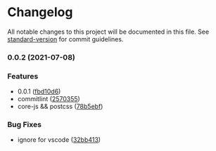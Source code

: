 # Changelog

All notable changes to this project will be documented in this file. See [standard-version](https://github.com/conventional-changelog/standard-version) for commit guidelines.

### 0.0.2 (2021-07-08)


### Features

* 0.0.1 ([fbd10d6](https://github.com/jinxyang/react-cli-template/commit/fbd10d6e1c6f36553d8c6de3c35c0f8edbe519d4))
* commitlint ([2570355](https://github.com/jinxyang/react-cli-template/commit/2570355be929035b9ea7e3431b5fc8f7fdbe0830))
* core-js && postcss ([78b5ebf](https://github.com/jinxyang/react-cli-template/commit/78b5ebfff3416e52ac4328c6eaae608f8c120185))


### Bug Fixes

* ignore for vscode ([32bb413](https://github.com/jinxyang/react-cli-template/commit/32bb413f6b9e04240eac2e05c0485e1e53460232))
